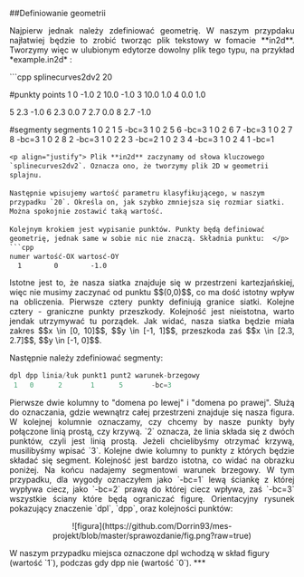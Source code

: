 ##Definiowanie geometrii
<p align="justify">Najpierw jednak należy zdefiniować geometrię. W naszym przypdaku najłatwiej będzie to zrobić tworząc plik tekstowy w fomacie **in2d**. Tworzymy więc w ulubionym edytorze dowolny plik tego typu, na przykład *example.in2d* :</p>  
```cpp
splinecurves2dv2
20

#punkty
points
1 0 -1.0
2 10.0 -1.0
3 10.0 1.0
4 0.0 1.0

5 2.3 -1.0
6 2.3 0.0
7 2.7 0.0
8 2.7 -1.0

#segmenty
segments
1 0 2 1 5 -bc=3
1 0 2 5 6 -bc=3
1 0 2 6 7 -bc=3
1 0 2 7 8 -bc=3
1 0 2 8 2 -bc=3
1 0 2 2 3 -bc=2
1 0 2 3 4 -bc=3
1 0 2 4 1 -bc=1
```
<p align="justify"> Plik **in2d** zaczynamy od słowa kluczowego `splinecurves2dv2`. Oznacza ono, że tworzymy plik 2D w geometrii splajnu.  

Następnie wpisujemy wartość parametru klasyfikującego, w naszym przypadku `20`. Określa on, jak szybko zmniejsza się rozmiar siatki. Można spokojnie zostawić taką wartość.  

Kolejnym krokiem jest wypisanie punktów. Punkty będą definiować geometrię, jednak same w sobie nic nie znaczą. Składnia punktu:  </p>
```cpp
numer wartość-OX wartosć-OY
  1        0        -1.0
```
<p align="justify">Istotne jest to, że nasza siatka znajduje się w przestrzeni kartezjańskiej, więc nie musimy zaczynać od punktu $$(0,0)$$, co ma dość istotny wpływ na obliczenia.  
Pierwsze cztery punkty definiują granice siatki. Kolejne cztery  - graniczne punkty przeszkody. Kolejność jest nieistotna, warto jendak utrzymywać tu porządek. Jak widać, nasza siatka będzie miała zakres $$x \in [0, 10]$$, $$y \in [-1, 1]$$, przeszkoda zaś $$x \in [2.3, 2.7]$$, $$y \in [-1, 0]$$.   

Następnie należy zdefiniować segmenty:  </p>
```cpp
dpl dpp linia/łuk punkt1 punt2 warunek-brzegowy
 1   0      2       1      5       -bc=3
```
<p align="justify">Pierwsze dwie kolumny to "domena po lewej" i "domena po prawej". Służą do oznaczania, gdzie wewnątrz całej przestrzeni znajduje się nasza figura.  
W kolejnej kolumnie oznaczamy, czy chcemy by nasze punkty były połączone linią prostą, czy krzywą. `2` oznacza, że linia składa się z dwóch punktów, czyli jest linią prostą. Jeżeli chcielibyśmy otrzymać krzywą, musilibyśmy wpisać `3`.  
Kolejne dwie kolumny to punkty z których będzie składać się segment. Kolejność jest bardzo istotna, co widać na obrazku poniżej.  
Na końcu nadajemy segmentowi warunek brzegowy. W tym przypadku, dla wygody oznaczyłem jako `-bc=1` lewą ściankę z której wypływa ciecz, jako `-bc=2` prawą do której ciecz wpływa, zaś `-bc=3` wszystkie ściany które będą ograniczać figurę.  
Orientacyjny rysunek pokazujący znaczenie `dpl`, `dpp`, oraz kolejności punktów:  </p>
<p align="center"> ![figura](https://github.com/Dorrin93/mes-projekt/blob/master/sprawozdanie/fig.png?raw=true)</p>
W naszym przypadku miejsca oznaczone dpl wchodzą w skład figury (wartość `1`), podczas gdy dpp nie (wartość `0`).
***